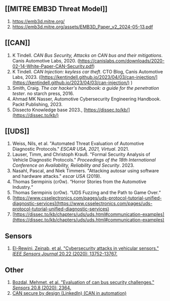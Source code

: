 ## [[MITRE EMB3D Threat Model]]
1. https://emb3d.mitre.org/
2. https://emb3d.mitre.org/assets/EMB3D_Paper_v2_2024-05-13.pdf
## [[CAN]]
1. K Tindell. _CAN Bus Security, Attacks on CAN bus and their mitigations_. Canis Automotive Labs, 2020. (https://canislabs.com/downloads/2020-02-14-White-Paper-CAN-Security.pdf)
2. K Tindell. _CAN Injection: keyless car theft_. CTO Blog, Canis Automotive Labs, 2023. ([https://kentindell.github.io/2023/04/03/can-injection/](https://kentindell.github.io/2023/04/03/can-injection/) )
3. Smith, Craig. _The car hacker's handbook: a guide for the penetration tester_. no starch press, 2016.
4. Ahmad MK Nasser, Automotive Cybersecurity Engineering Handbook. Packt Publishing, 2023.
5. Dissecto Knowledge base 2023., [https://dissec.to/kb/](https://dissec.to/kb/)
## [[UDS]]
1. Weiss, Nils, et al. "Automated Threat Evaluation of Automotive Diagnostic Protocols." _ESCAR USA, 2021, Virtual_. 2021.
2. Lauser, Timm, and Christoph Krauß. "Formal Security Analysis of Vehicle Diagnostic Protocols." _Proceedings of the 18th International Conference on Availability, Reliability and Security_. 2023.
3. Nasahl, Pascal, and Niek Timmers. "Attacking autosar using software and hardware attacks." _escar USA_ (2019).
4. Thomas Sermpinis (cr0w). “Horror Stories from the Automotive Industry.“
5. Thomas Sermpinis (cr0w). “UDS Fuzzing and the Path to Game Over.“
6. [https://www.csselectronics.com/pages/uds-protocol-tutorial-unified-diagnostic-services](https://www.csselectronics.com/pages/uds-protocol-tutorial-unified-diagnostic-services)
7. [https://dissec.to/kb/chapters/uds/uds.html#communication-examples](https://dissec.to/kb/chapters/uds/uds.html#communication-examples)

## Sensors
1. [El-Rewini, Zeinab, et al. "Cybersecurity attacks in vehicular sensors." _IEEE Sensors Journal_ 20.22 (2020): 13752-13767.](https://www.osti.gov/pages/servlets/purl/1763654)
## Other
1. [Bozdal, Mehmet, et al. "Evaluation of can bus security challenges." _Sensors_ 20.8 (2020): 2364.](https://www.mdpi.com/1424-8220/20/8/2364)
3. [CAN secure by design (LinkedIn) (CAN in automation)]( https://www.linkedin.com/pulse/making-can-communication-secure-design-join-efforts-olaf-pfeiffer-ompge/?trackingId=Yj%2BstICfSu9RbHiTLJ%2FiPw%3D%3D)